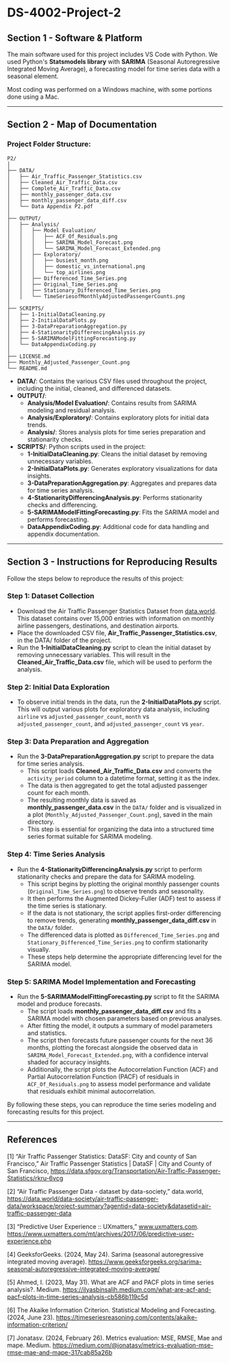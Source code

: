 # DS-4002-Project-2

## Section 1 - Software & Platform

The main software used for this project includes VS Code with Python. We used Python's **Statsmodels library** with **SARIMA** (Seasonal Autoregressive Integrated Moving Average), a forecasting model for time series data with a seasonal element.

Most coding was performed on a Windows machine, with some portions done using a Mac.

---

## Section 2 - Map of Documentation

### Project Folder Structure:

```
P2/
│
├── DATA/
│   ├── Air_Traffic_Passenger_Statistics.csv
│   ├── Cleaned_Air_Traffic_Data.csv
│   ├── Complete_Air_Traffic_Data.csv
│   ├── monthly_passenger_data.csv
│   ├── monthly_passenger_data_diff.csv
│   └── Data Appendix P2.pdf
│
├── OUTPUT/
│   ├── Analysis/
│   │   ├── Model Evaluation/
│   │   │   ├── ACF_Of_Residuals.png
│   │   │   ├── SARIMA_Model_Forecast.png
│   │   │   └── SARIMA_Model_Forecast_Extended.png
│   │   ├── Exploratory/
│   │   │   ├── busiest_month.png
│   │   │   ├── domestic_vs_international.png
│   │   │   └── top_airlines.png
│   │   ├── Differenced_Time_Series.png
│   │   ├── Original_Time_Series.png
│   │   ├── Stationary_Differenced_Time_Series.png
│   │   └── TimeSeriesofMonthlyAdjustedPassengerCounts.png
│
├── SCRIPTS/
│   ├── 1-InitialDataCleaning.py
│   ├── 2-InitialDataPlots.py
│   ├── 3-DataPreparationAggregation.py
│   ├── 4-StationarityDifferencingAnalysis.py
│   ├── 5-SARIMAModelFittingForecasting.py
│   └── DataAppendixCoding.py
│  
├── LICENSE.md
├── Monthly_Adjusted_Passenger_Count.png
└── README.md
```

- **DATA/**: Contains the various CSV files used throughout the project, including the initial, cleaned, and differenced datasets.
- **OUTPUT/**:
  - **Analysis/Model Evaluation/**: Contains results from SARIMA modeling and residual analysis.
  - **Analysis/Exploratory/**: Contains exploratory plots for initial data trends.
  - **Analysis/**: Stores analysis plots for time series preparation and stationarity checks.
- **SCRIPTS/**: Python scripts used in the project:
  - **1-InitialDataCleaning.py**: Cleans the initial dataset by removing unnecessary variables.
  - **2-InitialDataPlots.py**: Generates exploratory visualizations for data insights.
  - **3-DataPreparationAggregation.py**: Aggregates and prepares data for time series analysis.
  - **4-StationarityDifferencingAnalysis.py**: Performs stationarity checks and differencing.
  - **5-SARIMAModelFittingForecasting.py**: Fits the SARIMA model and performs forecasting.
  - **DataAppendixCoding.py**: Additional code for data handling and appendix documentation.

---

## Section 3 - Instructions for Reproducing Results

Follow the steps below to reproduce the results of this project:

### Step 1: Dataset Collection
- Download the Air Traffic Passenger Statistics Dataset from [data.world](https://data.world/data-society/air-traffic-passenger-data/workspace/project-summary?agentid=data-society&datasetid=air-traffic-passenger-data). This dataset contains over 15,000 entries with information on monthly airline passengers, destinations, and destination airports.
- Place the downloaded CSV file, **Air_Traffic_Passenger_Statistics.csv**, in the DATA/ folder of the project.
- Run the **1-InitialDataCleaning.py** script to clean the initial dataset by removing unnecessary variables. This will result in the **Cleaned_Air_Traffic_Data.csv** file, which will be used to perform the analysis.

### Step 2: Initial Data Exploration
- To observe initial trends in the data, run the **2-InitialDataPlots.py** script. This will output various plots for exploratory data analysis, including `airline` vs `adjusted_passenger_count`, `month` vs `adjusted_passenger_count`, and `adjusted_passenger_count` vs `year`.

### Step 3: Data Preparation and Aggregation
- Run the **3-DataPreparationAggregation.py** script to prepare the data for time series analysis.
  - This script loads **Cleaned_Air_Traffic_Data.csv** and converts the `activity_period` column to a datetime format, setting it as the index.
  - The data is then aggregated to get the total adjusted passenger count for each month.
  - The resulting monthly data is saved as **monthly_passenger_data.csv** in the `DATA/` folder and is visualized in a plot (`Monthly_Adjusted_Passenger_Count.png`), saved in the main directory.
  - This step is essential for organizing the data into a structured time series format suitable for SARIMA modeling.

### Step 4: Time Series Analysis
- Run the **4-StationarityDifferencingAnalysis.py** script to perform stationarity checks and prepare the data for SARIMA modeling.
  - This script begins by plotting the original monthly passenger counts (`Original_Time_Series.png`) to observe trends and seasonality.
  - It then performs the Augmented Dickey-Fuller (ADF) test to assess if the time series is stationary.
  - If the data is not stationary, the script applies first-order differencing to remove trends, generating **monthly_passenger_data_diff.csv** in the `DATA/` folder.
  - The differenced data is plotted as `Differenced_Time_Series.png` and `Stationary_Differenced_Time_Series.png` to confirm stationarity visually.
  - These steps help determine the appropriate differencing level for the SARIMA model.

### Step 5: SARIMA Model Implementation and Forecasting
- Run the **5-SARIMAModelFittingForecasting.py** script to fit the SARIMA model and produce forecasts.
  - The script loads **monthly_passenger_data_diff.csv** and fits a SARIMA model with chosen parameters based on previous analyses.
  - After fitting the model, it outputs a summary of model parameters and statistics.
  - The script then forecasts future passenger counts for the next 36 months, plotting the forecast alongside the observed data in `SARIMA_Model_Forecast_Extended.png`, with a confidence interval shaded for accuracy insights.
  - Additionally, the script plots the Autocorrelation Function (ACF) and Partial Autocorrelation Function (PACF) of residuals in `ACF_Of_Residuals.png` to assess model performance and validate that residuals exhibit minimal autocorrelation.


By following these steps, you can reproduce the time series modeling and forecasting results for this project.

---

## References 
[1] “Air Traffic Passenger Statistics: DataSF: City and county of San Francisco,” Air Traffic Passenger Statistics | DataSF | City and County of San Francisco, https://data.sfgov.org/Transportation/Air-Traffic-Passenger-Statistics/rkru-6vcg

[2] “Air Traffic Passenger Data - dataset by data-society,” data.world, https://data.world/data-society/air-traffic-passenger-data/workspace/project-summary?agentid=data-society&datasetid=air-traffic-passenger-data

[3] “Predictive User Experience :: UXmatters,” www.uxmatters.com. https://www.uxmatters.com/mt/archives/2017/06/predictive-user-experience.php

[4] GeeksforGeeks. (2024, May 24). Sarima (seasonal autoregressive integrated moving average). https://www.geeksforgeeks.org/sarima-seasonal-autoregressive-integrated-moving-average/

[5] Ahmed, I. (2023, May 31). What are ACF and PACF plots in time series analysis?. Medium. https://ilyasbinsalih.medium.com/what-are-acf-and-pacf-plots-in-time-series-analysis-cb586b119c5d 

[6] The Akaike Information Criterion. Statistical Modeling and Forecasting. (2024, June 23). https://timeseriesreasoning.com/contents/akaike-information-criterion/

[7] Jonatasv. (2024, February 26). Metrics evaluation: MSE, RMSE, Mae and mape. Medium. https://medium.com/@jonatasv/metrics-evaluation-mse-rmse-mae-and-mape-317cab85a26b